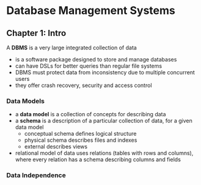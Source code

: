 # Database Management Systems
## Chapter 1: Intro
A **DBMS** is a very large integrated collection of data
- is a software package designed to store and manage databases
- can have DSLs for better queries than regular file systems
- DBMS must protect data from inconsistency due to multiple concurrent users
- they offer crash recovery, security and access control

### Data Models
- a **data model** is a collection of concepts for describing data
- a **schema** is a description of a particular collection of data, for a given data model
  - conceptual schema defines logical structure
  - physical schema describes files and indexes
  - external describes views
- relational model of data uses relations (tables with rows and columns), where every relation has a schema describing columns and fields

### Data Independence
